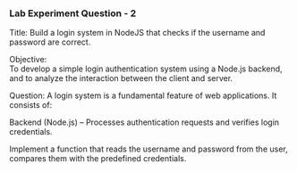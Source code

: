 
### Lab Experiment Question - 2

Title: Build a login system in NodeJS that checks if the username and password are correct.

Objective:  
To develop a simple login authentication system using a Node.js backend, and to analyze the interaction between the client and server.

Question: A login system is a fundamental feature of web applications. It consists of:

Backend (Node.js) – Processes authentication requests and verifies login credentials.

Implement a function that reads the username and password from the user, compares them with the predefined credentials.